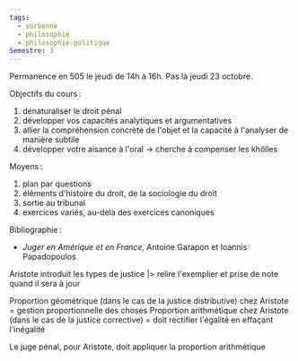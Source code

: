 ```yaml
---
tags:
  - sorbonne
  - philosophie
  - philosophie-politique
Semestre: 3
---
```

Permanence en 505 le jeudi de 14h à 16h.
Pas là jeudi 23 octobre.

Objectifs du cours :
1. dénaturaliser le droit pénal
2. développer vos capacités analytiques et argumentatives
3. allier la compréhension concrète de l'objet et la capacité à l'analyser de manière subtile
4. développer votre aisance à l'oral -> cherche à compenser les khôlles

Moyens :
1. plan par questions
2. éléments d'histoire du droit, de la sociologie du droit
3. sortie au tribunal
4. exercices variés, au-delà des exercices canoniques

Bibliographie :
- _Juger en Amérique et en France_, Antoine Garapon et Ioannis Papadopoulos

Aristote introduit les types de justice
|> relire l'exemplier et prise de note quand il sera à jour

Proportion géométrique (dans le cas de la justice distributive) chez Aristote = gestion proportionnelle des choses
Proportion arithmétique chez Aristote (dans le cas de la justice corrective) = doit rectifier l'égalité en effaçant l'inégalité

Le juge pénal, pour Aristote, doit appliquer la proportion arithmétique